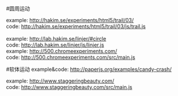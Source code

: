 #圆周运动

example:
http://hakim.se/experiments/html5/trail/03/<br>
code:
http://hakim.se/experiments/html5/trail/03/js/trail.js<br><br>
example:
http://lab.hakim.se/linjer/#circle<br>
code:
http://lab.hakim.se/linjer/js/linjer.js<br>
example:
http://500.chromeexperiments.com/<br>
code:
http://500.chromeexperiments.com/src/main.js

#软体运动
example&code:
http://paperjs.org/examples/candy-crash/<br>

example:
http://www.staggeringbeauty.com/<br>
code:
http://www.staggeringbeauty.com/src/main.js<br>
